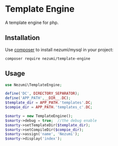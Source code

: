 Template Engine
===============

A template engine for php.


## Installation

Use [composer](http://getcomposer.org) to install nezumi/mysql in your project:

```
composer require nezumi/template-engine
```

## Usage

```php
use Nezumi\TemplateEngine;

define('DC', DIRECTORY_SEPARATOR);
define('APP_PATH',__DIR__.DC);
$template_dir = APP_PATH.'templates'.DC;
$compie_dir = APP_PATH.'templates_c'.DC;

$smarty = new TemplateEngine();
$smarty->debug = true;  //the debug enable
$smarty->setTemplateDir($template_dir);
$smarty->setCompileDir($compie_dir);
$smarty->assign('name', 'Nezumi');
$smarty->display('index');
```


